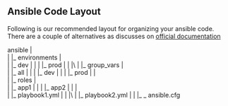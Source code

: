 


## Ansible Code Layout 

Following is our  recommended layout for organizing your ansible code.  There are a couple of alternatives as discusses on [official documentation](http://docs.ansible.com/ansible/latest/playbooks_best_practices.html#directory-layout)


ansible
   |\
   | |_ environments
   |         \
   |          |_ dev
   |          |
   |          |_ prod
   |
   |
   |\ 
   | |_ group_vars
   |        \
   |         |_ all
   |         |
   |         |_ dev
   |         |
   |	     |_ prod
   |
   |\
   | |_ roles
   |        \
   |         |_ app1
   |         |
   |         |_ app2
   |
   |
   |\
   | |_ playbook1.yml 
   |
   |
   |\ 
   | |_ playbook2.yml
   |
   |
   |_ _ ansible.cfg
 
    
   
   